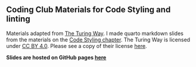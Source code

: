 ## Coding Club Materials for Code Styling and linting

Materials adapted from [The Turing Way](https://github.com/the-turing-way/the-turing-way). I made quarto markdown slides from the materials on the [Code Styling chapter](https://book.the-turing-way.org/project-design/code-styling). The Turing Way is licensed under [CC BY 4.0](https://creativecommons.org/licenses/by/4.0/). Please see a copy of their license [here](https://github.com/the-turing-way/the-turing-way/blob/main/LICENSE.md).

**Slides are hosted on GitHub pages [here](https://ccbs-stradl.github.io/coding_club_linting/coding_club_linting.html#/title-slide)**
